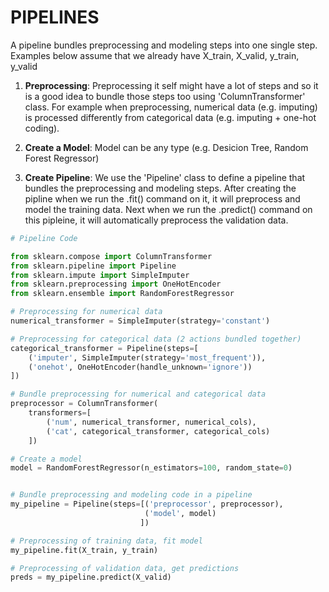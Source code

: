 # PIPELINES
A pipeline bundles preprocessing and modeling steps into one single step. Examples below assume that we already have X_train, X_valid, y_train, y_valid

1) **Preprocessing**: Preprocessing it self might have a lot of steps and so it is a good idea to bundle those steps too using 'ColumnTransformer' class. For example when preprocessing, numerical data (e.g. imputing) is processed differently from categorical data (e.g. imputing + one-hot coding).

2) **Create a Model**: Model can be any type (e.g. Desicion Tree, Random Forest Regressor)

3) **Create Pipeline**: We use the 'Pipeline' class to define a pipeline that bundles the preprocessing and modeling steps. After creating the pipline when we run the .fit() command on it, it will preprocess and model the training data. Next when we run the .predict() command on this pipleine, it will automatically preprocess the validation data.

````Python
# Pipeline Code

from sklearn.compose import ColumnTransformer
from sklearn.pipeline import Pipeline
from sklearn.impute import SimpleImputer
from sklearn.preprocessing import OneHotEncoder
from sklearn.ensemble import RandomForestRegressor

# Preprocessing for numerical data
numerical_transformer = SimpleImputer(strategy='constant')

# Preprocessing for categorical data (2 actions bundled together)
categorical_transformer = Pipeline(steps=[
    ('imputer', SimpleImputer(strategy='most_frequent')),
    ('onehot', OneHotEncoder(handle_unknown='ignore'))
])

# Bundle preprocessing for numerical and categorical data
preprocessor = ColumnTransformer(
    transformers=[
        ('num', numerical_transformer, numerical_cols),
        ('cat', categorical_transformer, categorical_cols)
    ])

# Create a model
model = RandomForestRegressor(n_estimators=100, random_state=0)


# Bundle preprocessing and modeling code in a pipeline
my_pipeline = Pipeline(steps=[('preprocessor', preprocessor),
                              ('model', model)
                             ])

# Preprocessing of training data, fit model 
my_pipeline.fit(X_train, y_train)

# Preprocessing of validation data, get predictions
preds = my_pipeline.predict(X_valid)
````
